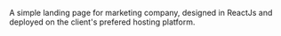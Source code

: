 A simple landing page for marketing company, designed in ReactJs and deployed on the client's prefered hosting platform.
